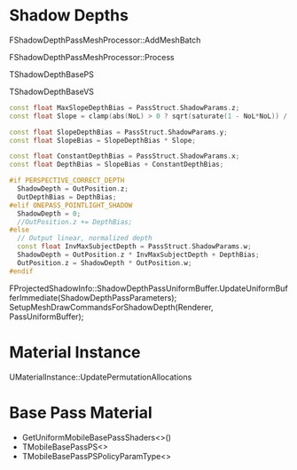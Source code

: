 # Shadow Depths
FShadowDepthPassMeshProcessor::AddMeshBatch


FShadowDepthPassMeshProcessor::Process


TShadowDepthBasePS

TShadowDepthBaseVS

```cpp
const float MaxSlopeDepthBias = PassStruct.ShadowParams.z;
const float Slope = clamp(abs(NoL) > 0 ? sqrt(saturate(1 - NoL*NoL)) / NoL : MaxSlopeDepthBias, 0, MaxSlopeDepthBias);

const float SlopeDepthBias = PassStruct.ShadowParams.y;
const float SlopeBias = SlopeDepthBias * Slope;

const float ConstantDepthBias = PassStruct.ShadowParams.x;
const float DepthBias = SlopeBias + ConstantDepthBias;

#if PERSPECTIVE_CORRECT_DEPTH
  ShadowDepth = OutPosition.z;
  OutDepthBias = DepthBias;
#elif ONEPASS_POINTLIGHT_SHADOW
  ShadowDepth = 0;
  //OutPosition.z += DepthBias;
#else
  // Output linear, normalized depth
  const float InvMaxSubjectDepth = PassStruct.ShadowParams.w;
  ShadowDepth = OutPosition.z * InvMaxSubjectDepth + DepthBias;
  OutPosition.z = ShadowDepth * OutPosition.w;
#endif
```

FProjectedShadowInfo::ShadowDepthPassUniformBuffer.UpdateUniformBufferImmediate(ShadowDepthPassParameters);
SetupMeshDrawCommandsForShadowDepth(Renderer, PassUniformBuffer);

# Material Instance

UMaterialInstance::UpdatePermutationAllocations

# Base Pass Material

* GetUniformMobileBasePassShaders<>()
* TMobileBasePassPS<>
* TMobileBasePassPSPolicyParamType<>
